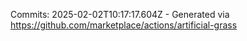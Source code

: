 Commits: 2025-02-02T10:17:17.604Z - Generated via https://github.com/marketplace/actions/artificial-grass
<br>
